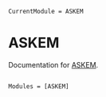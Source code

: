 ```@meta
CurrentModule = ASKEM
```

# ASKEM

Documentation for [ASKEM](https://github.com/AlgebraicJulia/ASKEM.jl).

```@index
```

```@autodocs
Modules = [ASKEM]
```
